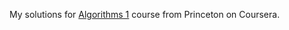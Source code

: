 My solutions for [Algorithms 1](https://www.coursera.org/learn/algorithms-part1/) course from Princeton on Coursera.
